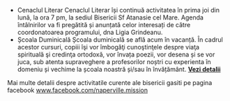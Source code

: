 * <label>Cenaclul Literar</label>  Cenaclul Literar își continuă activitatea în prima joi din lună, la ora 7 pm, la sediul Bisericii Sf Atanasie cel Mare. Agenda întâlnirilor va fi pregătită și anunțată celor interesați de către coordonatoarea programului, dna Ligia Grindeanu. 
* <label>Școala Duminicală</label>  Școala duminicală se află acum în vacanță. În cadrul acestor cursuri, copiii îşi vor îmbogăţi cunoştinţele despre viaţa spirituală şi credinţa ortodoxă, vor învața poezii, vor desena și se vor juca, sub atenta supraveghere a profesorilor noștri cu experienta în domeniu și vechime la școala noastră și/sau în învățământ. <a href="{{ site.baseurl }}/ro/scoala-duminicala.html"><strong>Vezi&nbsp;detalii</strong></a>

Mai multe detalii despre activitatile curente ale bisericii gasiti pe pagina facebook www.facebook.com/naperville.mission